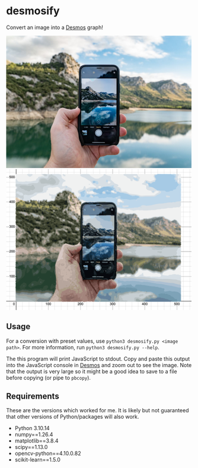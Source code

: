 # desmosify
Convert an image into a [Desmos](https://desmos.com/calculator) graph!

<img src="images/example.png" alt="Before" width="500"/>
<img src="images/result.png" alt="After" width="500"/>

## Usage
For a conversion with preset values, use `python3 desmosify.py <image path>`. For more information, run `python3 desmosify.py --help`.

The this program will print JavaScript to stdout. Copy and paste this output into the JavaScript console in [Desmos](https://desmos.com/calculator) and zoom out to see the image. Note that the output is very large so it might be a good idea to save to a file before copying (or pipe to `pbcopy`).

## Requirements
These are the versions which worked for me. It is likely but not guaranteed that other versions of Python/packages will also work.
- Python 3.10.14
- numpy==1.26.4
- matplotlib==3.8.4
- scipy==1.13.0
- opencv-python==4.10.0.82
- scikit-learn==1.5.0

